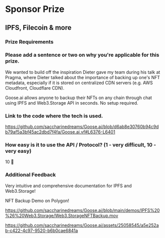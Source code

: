 # Sponsor Prize

## IPFS, Filecoin & more

### Prize Requirements

### Please add a sentence or two on why you're applicable for this prize.

We wanted to build off the inspiration Dieter gave my team during his talk at Pragma, where Dieter talked about the importance of backing up one's NFT metadata, especially if it is stored on centralized CDN servers (e.g. AWS Cloudfront, Cloudflare CDN). 

Goose.ai allows anyone to backup their NFTs on any chain through chat using IPFS and Web3.Storage API in seconds. No setup required.

### Link to the code where the tech is used.

https://github.com/saccharinedreams/Goose.ai/blob/d6ab8e30760b94c9db79af5a3bf45ac2dbd7f4fa/Goose.ai.vf#L6376-L6401

### How easy is it to use the API / Protocol? (1 - very difficult, 10 - very easy)

10 🌟

### Additional Feedback

Very intuitive and comprehensive documentation for IPFS and Web3.Storage!

NFT Backup Demo on Polygon!

https://github.com/saccharinedreams/Goose.ai/blob/main/demos/IPFS%20%26%20Web3.Storage/Web3.StorageNFTBackup.mov

https://github.com/saccharinedreams/Goose.ai/assets/25058545/a5e252ab-c422-4c97-9520-b6b0cae6841a

